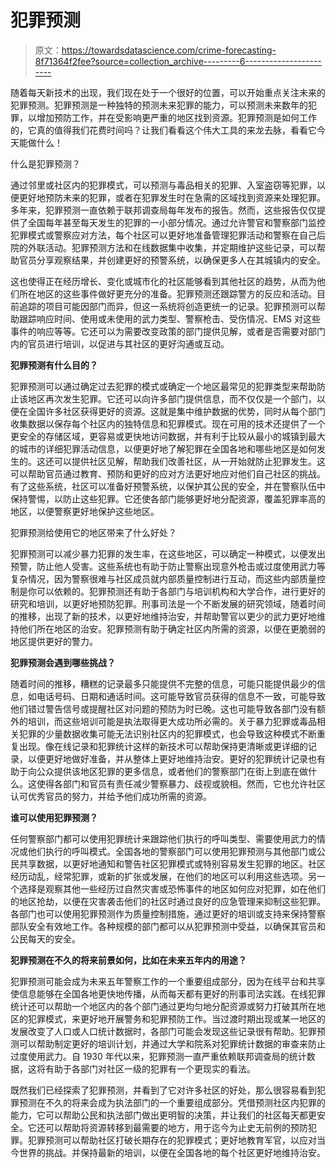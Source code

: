 # 犯罪预测

> 原文：<https://towardsdatascience.com/crime-forecasting-8f71364f2fee?source=collection_archive---------6----------------------->

随着每天新技术的出现，我们现在处于一个很好的位置，可以开始重点关注未来的犯罪预测。犯罪预测是一种独特的预测未来犯罪的能力，可以预测未来数年的犯罪，以增加预防工作，并在受影响更严重的地区找到资源。犯罪预测是如何工作的，它真的值得我们花费时间吗？让我们看看这个伟大工具的来龙去脉，看看它今天能做什么！

什么是犯罪预测？

通过邻里或社区内的犯罪模式，可以预测与毒品相关的犯罪、入室盗窃等犯罪，以便更好地预防未来的犯罪，或者在犯罪发生时在急需的区域找到资源来处理犯罪。多年来，犯罪预测一直依赖于联邦调查局每年发布的报告。然而，这些报告仅仅提供了全国每年甚至每天发生的犯罪的一小部分情况。通过允许警官和警察部门监控犯罪模式或警察应对方法，每个社区可以更好地准备管理犯罪活动和警察在自己后院的外联活动。犯罪预测方法和在线数据集中收集，并定期维护这些记录，可以帮助官员分享观察结果，并创建更好的预警系统，以确保更多人在其城镇内的安全。

这也使得正在经历增长、变化或城市化的社区能够看到其他社区的趋势，从而为他们所在地区的这些事件做好更充分的准备。犯罪预测还跟踪警方的反应和活动。目前追踪的项目可能因部门而异，但这一系统将创造更统一的记录。犯罪预测可以帮助跟踪响应时间、使用或未使用的武力类型、警察枪击、受伤情况、EMS 对这些事件的响应等等。它还可以为需要改变政策的部门提供见解，或者是否需要对部门内的官员进行培训，以促进与其社区的更好沟通或互动。

**犯罪预测有什么目的？**

犯罪预测可以通过确定过去犯罪的模式或确定一个地区最常见的犯罪类型来帮助防止该地区再次发生犯罪。它还可以向许多部门提供信息，而不仅仅是一个部门，以便在全国许多社区获得更好的资源。这就是集中维护数据的优势，同时从每个部门收集数据以保存每个社区内的独特信息和犯罪模式。现在可用的技术还提供了一个更安全的存储区域，更容易或更快地访问数据，并有利于比较从最小的城镇到最大的城市的详细犯罪活动信息，以便更好地了解犯罪在全国各地和哪些地区是如何发生的。这还可以提供社区见解，帮助我们改善社区，从一开始就防止犯罪发生。这可以帮助官员通过教育、预防和更好的应对方法更好地应对他们自己社区的挑战。有了这些系统，社区可以准备好预警系统，以保护其公民的安全，并在警察队伍中保持警惕，以防止这些犯罪。它还使各部门能够更好地分配资源，覆盖犯罪率高的地区，以便警察更好地保护这些地区。

犯罪预测给使用它的地区带来了什么好处？

犯罪预测可以减少暴力犯罪的发生率，在这些地区，可以确定一种模式，以便发出预警，防止他人受害。这些系统也有助于防止警察出现意外枪击或过度使用武力等复杂情况，因为警察很难与社区成员就内部质量控制进行互动，而这些内部质量控制是你可以依赖的。犯罪预测还有助于各部门与培训机构和大学合作，进行更好的研究和培训，以更好地预防犯罪。刑事司法是一个不断发展的研究领域，随着时间的推移，出现了新的技术，以更好地维持治安，并帮助警官以更少的武力更好地维持他们所在地区的治安。犯罪预测有助于确定社区内所需的资源，以便在更脆弱的地区提供更好的警力。

**犯罪预测会遇到哪些挑战？**

随着时间的推移，糟糕的记录最多只能提供不完整的信息，可能只能提供最少的信息，如电话号码、日期和通话时间。这可能导致官员获得的信息不一致，可能导致他们错过警告信号或提醒社区对问题的预防为时已晚。这也可能导致各部门没有额外的培训，而这些培训可能是执法取得更大成功所必需的。关于暴力犯罪或毒品相关犯罪的少量数据收集可能无法识别社区内的犯罪模式，也会导致这种模式不断重复出现。像在线记录和犯罪统计这样的新技术可以帮助保持更清晰或更详细的记录，以便更好地做好准备，并从整体上更好地维持治安。更好的犯罪统计记录也有助于向公众提供该地区犯罪的更多信息，或者他们的警察部门在街上到底在做什么。这使得各部门和官员有责任减少警察暴力、歧视或貌相。然而，它也允许社区认可优秀官员的努力，并给予他们成功所需的资源。

**谁可以使用犯罪预测？**

任何警察部门都可以使用犯罪统计来跟踪他们执行的呼叫类型、需要使用武力的情况或他们执行的呼叫模式。全国各地的警察部门可以使用犯罪预测与其他部门或公民共享数据，以更好地通知和警告社区犯罪模式或特别容易发生犯罪的地区。社区经历动乱，经常犯罪，或新的扩张或发展，在他们的地区可以利用这些选项。另一个选择是观察其他一些经历过自然灾害或恐怖事件的地区如何应对犯罪，如在他们的地区抢劫，以便在灾害袭击他们的社区时通过良好的应急管理来抑制这些犯罪。各部门也可以使用犯罪预测作为质量控制措施，通过更好的培训或支持来保持警察部队安全有效地工作。各种规模的部门都可以从犯罪预测中受益，以确保其官员和公民每天的安全。

**犯罪预测在不久的将来前景如何，比如在未来五年内的用途？**

犯罪预测可能会成为未来五年警察工作的一个重要组成部分，因为在线平台和共享使信息能够在全国各地更快地传播，从而每天都有更好的刑事司法实践。在线犯罪统计还可以帮助一个地区内的各个部门通过更均匀地分配资源或努力打破其所在地区的犯罪模式，来更好地开展警务和犯罪预防工作。当过渡时期出现或某一地区的发展改变了人口或人口统计数据时，各部门可能会发现这些记录很有帮助。犯罪预测可以帮助制定更好的培训计划，并通过大学和院系对犯罪统计数据的审查来防止过度使用武力。自 1930 年代以来，犯罪预测一直严重依赖联邦调查局的统计数据，这将有助于各部门对社区一级的犯罪有一个更现实的看法。

既然我们已经探索了犯罪预测，并看到了它对许多社区的好处，那么很容易看到犯罪预测在不久的将来会成为执法部门的一个重要组成部分。凭借预测社区内犯罪的能力，它可以帮助公民和执法部门做出更明智的决策，并让我们的社区每天都更安全。它还可以帮助将资源转移到最需要的地方，用于迄今为止史无前例的预防犯罪。犯罪预测可以帮助社区打破长期存在的犯罪模式；更好地教育军官，以应对当今世界的挑战。并保持最新的培训，以便在全国各地的每个社区更好地维持治安。